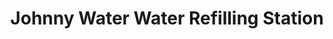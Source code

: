 ---
title: "Johnny Water Water Refilling Station"
url: /minglanilla/johnny-water-water-refilling-station/
shop: water
---